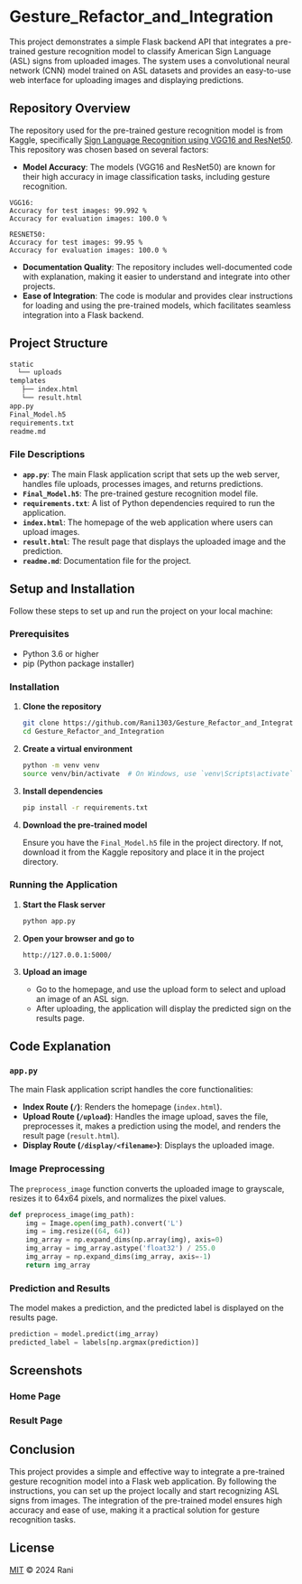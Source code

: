 # Gesture_Refactor_and_Integration

This project demonstrates a simple Flask backend API that integrates a pre-trained gesture recognition model to classify American Sign Language (ASL) signs from uploaded images. The system uses a convolutional neural network (CNN) model trained on ASL datasets and provides an easy-to-use web interface for uploading images and displaying predictions.

## Repository Overview

The repository used for the pre-trained gesture recognition model is from Kaggle, specifically [Sign Language Recognition using VGG16 and ResNet50](https://www.kaggle.com/code/rahulmakwana/sign-language-recognition-vgg16-resnet50). This repository was chosen based on several factors:

- **Model Accuracy**: The models (VGG16 and ResNet50) are known for their high accuracy in image classification tasks, including gesture recognition.

```
VGG16:
Accuracy for test images: 99.992 %
Accuracy for evaluation images: 100.0 %

RESNET50:
Accuracy for test images: 99.95 %
Accuracy for evaluation images: 100.0 %

```
- **Documentation Quality**: The repository includes well-documented code with explanation, making it easier to understand and integrate into other projects.
- **Ease of Integration**: The code is modular and provides clear instructions for loading and using the pre-trained models, which facilitates seamless integration into a Flask backend.

## Project Structure

```bash
static
  └── uploads
templates
   ├── index.html
   └── result.html
app.py
Final_Model.h5
requirements.txt
readme.md
```


### File Descriptions

- **`app.py`**: The main Flask application script that sets up the web server, handles file uploads, processes images, and returns predictions.
- **`Final_Model.h5`**: The pre-trained gesture recognition model file.
- **`requirements.txt`**: A list of Python dependencies required to run the application.
- **`index.html`**: The homepage of the web application where users can upload images.
- **`result.html`**: The result page that displays the uploaded image and the prediction.
- **`readme.md`**: Documentation file for the project.

## Setup and Installation

Follow these steps to set up and run the project on your local machine:

### Prerequisites

- Python 3.6 or higher
- pip (Python package installer)

### Installation

1. **Clone the repository**

    ```bash
    git clone https://github.com/Rani1303/Gesture_Refactor_and_Integration.git
    cd Gesture_Refactor_and_Integration
    ```

2. **Create a virtual environment**

    ```bash
    python -m venv venv
    source venv/bin/activate  # On Windows, use `venv\Scripts\activate`
    ```

3. **Install dependencies**

    ```bash
    pip install -r requirements.txt
    ```

4. **Download the pre-trained model**

    Ensure you have the `Final_Model.h5` file in the project directory. If not, download it from the Kaggle repository and place it in the project directory.

### Running the Application

1. **Start the Flask server**

    ```bash
    python app.py
    ```

2. **Open your browser and go to**

    ```
    http://127.0.0.1:5000/
    ```

3. **Upload an image**

    - Go to the homepage, and use the upload form to select and upload an image of an ASL sign.
    - After uploading, the application will display the predicted sign on the results page.

## Code Explanation

### `app.py`

The main Flask application script handles the core functionalities:

- **Index Route (`/`)**: Renders the homepage (`index.html`).
- **Upload Route (`/upload`)**: Handles the image upload, saves the file, preprocesses it, makes a prediction using the model, and renders the result page (`result.html`).
- **Display Route (`/display/<filename>`)**: Displays the uploaded image.

### Image Preprocessing

The `preprocess_image` function converts the uploaded image to grayscale, resizes it to 64x64 pixels, and normalizes the pixel values.

```python
def preprocess_image(img_path):
    img = Image.open(img_path).convert('L')
    img = img.resize((64, 64))
    img_array = np.expand_dims(np.array(img), axis=0)
    img_array = img_array.astype('float32') / 255.0
    img_array = np.expand_dims(img_array, axis=-1)
    return img_array
```

### Prediction and Results

The model makes a prediction, and the predicted label is displayed on the results page.

```python
prediction = model.predict(img_array)
predicted_label = labels[np.argmax(prediction)]
```

## Screenshots

### Home Page

### Result Page

## Conclusion

This project provides a simple and effective way to integrate a pre-trained gesture recognition model into a Flask web application. By following the instructions, you can set up the project locally and start recognizing ASL signs from images. The integration of the pre-trained model ensures high accuracy and ease of use, making it a practical solution for gesture recognition tasks.

## License

[MIT](LICENSE) © 2024 Rani